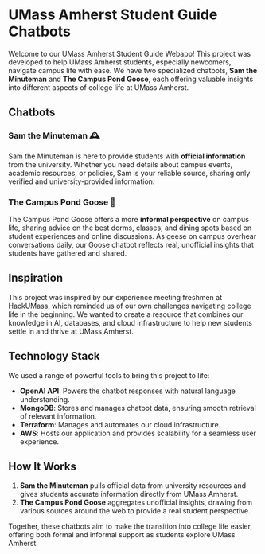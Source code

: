 # UMass Amherst Student Guide Chatbots

Welcome to our UMass Amherst Student Guide Webapp! This project was developed to help UMass Amherst students, especially newcomers, navigate campus life with ease. We have two specialized chatbots, **Sam the Minuteman** and **The Campus Pond Goose**, each offering valuable insights into different aspects of college life at UMass Amherst.

## Chatbots

### Sam the Minuteman 🕰️
Sam the Minuteman is here to provide students with **official information** from the university. Whether you need details about campus events, academic resources, or policies, Sam is your reliable source, sharing only verified and university-provided information.

### The Campus Pond Goose 🪿
The Campus Pond Goose offers a more **informal perspective** on campus life, sharing advice on the best dorms, classes, and dining spots based on student experiences and online discussions. As geese on campus overhear conversations daily, our Goose chatbot reflects real, unofficial insights that students have gathered and shared.

## Inspiration

This project was inspired by our experience meeting freshmen at HackUMass, which reminded us of our own challenges navigating college life in the beginning. We wanted to create a resource that combines our knowledge in AI, databases, and cloud infrastructure to help new students settle in and thrive at UMass Amherst.

## Technology Stack

We used a range of powerful tools to bring this project to life:
- **OpenAI API**: Powers the chatbot responses with natural language understanding.
- **MongoDB**: Stores and manages chatbot data, ensuring smooth retrieval of relevant information.
- **Terraform**: Manages and automates our cloud infrastructure.
- **AWS**: Hosts our application and provides scalability for a seamless user experience.

## How It Works

1. **Sam the Minuteman** pulls official data from university resources and gives students accurate information directly from UMass Amherst.
2. **The Campus Pond Goose** aggregates unofficial insights, drawing from various sources around the web to provide a real student perspective.

Together, these chatbots aim to make the transition into college life easier, offering both formal and informal support as students explore UMass Amherst.

